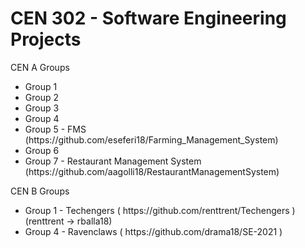 <h1>CEN 302 - Software Engineering Projects</h1>

CEN A Groups
<ul>
  <li>Group 1</li>
  <li>Group 2</li>
  <li>Group 3</li>
  <li>Group 4</li>
  <li>Group 5 - FMS (https://github.com/eseferi18/Farming_Management_System)</li>
  <li>Group 6</li>
  <li>Group 7 - Restaurant Management System (https://github.com/aagolli18/RestaurantManagementSystem) </li>


  
  
</ul>

CEN B Groups
<ul>
  <li>Group 1 - Techengers ( https://github.com/renttrent/Techengers ) (renttrent -> rballa18) </li>
  <li>Group 4 - Ravenclaws ( https://github.com/drama18/SE-2021 )</li>
</ul>
